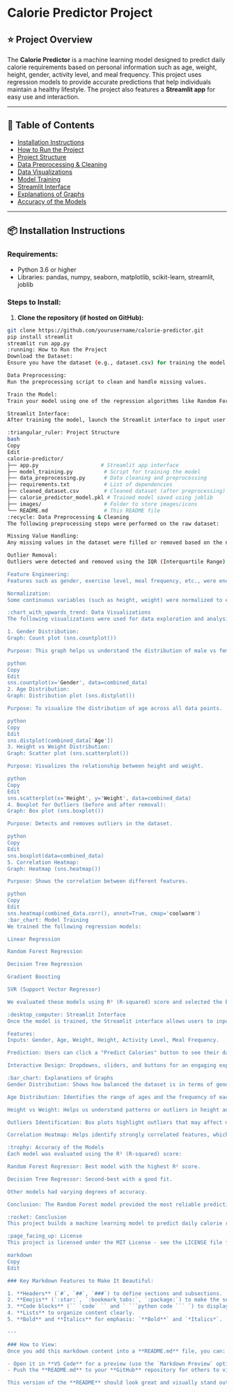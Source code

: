 
# Calorie Predictor Project

## :star: Project Overview
The **Calorie Predictor** is a machine learning model designed to predict daily calorie requirements based on personal information such as age, weight, height, gender, activity level, and meal frequency. This project uses regression models to provide accurate predictions that help individuals maintain a healthy lifestyle. The project also features a **Streamlit app** for easy use and interaction.

---

## :bookmark_tabs: Table of Contents
- [Installation Instructions](#installation-instructions)
- [How to Run the Project](#how-to-run-the-project)
- [Project Structure](#project-structure)
- [Data Preprocessing & Cleaning](#data-preprocessing--cleaning)
- [Data Visualizations](#data-visualizations)
- [Model Training](#model-training)
- [Streamlit Interface](#streamlit-interface)
- [Explanations of Graphs](#explanations-of-graphs)
- [Accuracy of the Models](#accuracy-of-the-models)

---

## :package: Installation Instructions

### Requirements:
- Python 3.6 or higher
- Libraries: pandas, numpy, seaborn, matplotlib, scikit-learn, streamlit, joblib

### Steps to Install:

1. **Clone the repository (if hosted on GitHub):**

```bash
git clone https://github.com/yourusername/calorie-predictor.git
pip install streamlit
streamlit run app.py
:running: How to Run the Project
Download the Dataset:
Ensure you have the dataset (e.g., dataset.csv) for training the model. You can use the dataset provided in the project.

Data Preprocessing:
Run the preprocessing script to clean and handle missing values.

Train the Model:
Train your model using one of the regression algorithms like Random Forest, Linear Regression, etc.

Streamlit Interface:
After training the model, launch the Streamlit interface to input user details and make predictions.

:triangular_ruler: Project Structure
bash
Copy
Edit
calorie-predictor/
├── app.py                    # Streamlit app interface
├── model_training.py          # Script for training the model
├── data_preprocessing.py      # Data cleaning and preprocessing
├── requirements.txt           # List of dependencies
├── cleaned_dataset.csv        # Cleaned dataset (after preprocessing)
├── calorie_predictor_model.pkl # Trained model saved using joblib
├── images/                    # Folder to store images/icons
└── README.md                  # This README file
:recycle: Data Preprocessing & Cleaning
The following preprocessing steps were performed on the raw dataset:

Missing Value Handling:
Any missing values in the dataset were filled or removed based on the nature of the column.

Outlier Removal:
Outliers were detected and removed using the IQR (Interquartile Range) method to ensure that the model performs well and isn't affected by extreme values.

Feature Engineering:
Features such as gender, exercise level, meal frequency, etc., were encoded into numerical values for machine learning algorithms.

Normalization:
Some continuous variables (such as height, weight) were normalized to ensure they are on a similar scale.

:chart_with_upwards_trend: Data Visualizations
The following visualizations were used for data exploration and analysis:

1. Gender Distribution:
Graph: Count plot (sns.countplot())

Purpose: This graph helps us understand the distribution of male vs female in the dataset.

python
Copy
Edit
sns.countplot(x='Gender', data=combined_data)
2. Age Distribution:
Graph: Distribution plot (sns.distplot())

Purpose: To visualize the distribution of age across all data points.

python
Copy
Edit
sns.distplot(combined_data['Age'])
3. Height vs Weight Distribution:
Graph: Scatter plot (sns.scatterplot())

Purpose: Visualizes the relationship between height and weight.

python
Copy
Edit
sns.scatterplot(x='Height', y='Weight', data=combined_data)
4. Boxplot for Outliers (before and after removal):
Graph: Box plot (sns.boxplot())

Purpose: Detects and removes outliers in the dataset.

python
Copy
Edit
sns.boxplot(data=combined_data)
5. Correlation Heatmap:
Graph: Heatmap (sns.heatmap())

Purpose: Shows the correlation between different features.

python
Copy
Edit
sns.heatmap(combined_data.corr(), annot=True, cmap='coolwarm')
:bar_chart: Model Training
We trained the following regression models:

Linear Regression

Random Forest Regression

Decision Tree Regression

Gradient Boosting

SVR (Support Vector Regressor)

We evaluated these models using R² (R-squared) score and selected the best-performing model based on the highest R² value.

:desktop_computer: Streamlit Interface
Once the model is trained, the Streamlit interface allows users to input their details (age, weight, height, activity level) and receive an estimated daily calorie requirement.

Features:
Inputs: Gender, Age, Weight, Height, Activity Level, Meal Frequency.

Prediction: Users can click a "Predict Calories" button to see their daily calorie requirement.

Interactive Design: Dropdowns, sliders, and buttons for an engaging experience.

:bar_chart: Explanations of Graphs
Gender Distribution: Shows how balanced the dataset is in terms of gender.

Age Distribution: Identifies the range of ages and the frequency of each group.

Height vs Weight: Helps us understand patterns or outliers in height and weight.

Outliers Identification: Box plots highlight outliers that may affect model accuracy.

Correlation Heatmap: Helps identify strongly correlated features, which are useful for predictions.

:trophy: Accuracy of the Models
Each model was evaluated using the R² (R-squared) score:

Random Forest Regressor: Best model with the highest R² score.

Decision Tree Regressor: Second-best with a good fit.

Other models had varying degrees of accuracy.

Conclusion: The Random Forest model provided the most reliable predictions.

:rocket: Conclusion
This project builds a machine learning model to predict daily calorie requirements based on personal information. The Streamlit app provides an easy interface for users to interact with the model and get personalized calorie predictions.

:page_facing_up: License
This project is licensed under the MIT License - see the LICENSE file for details.

markdown
Copy
Edit

### Key Markdown Features to Make It Beautiful:

1. **Headers** (`#`, `##`, `###`) to define sections and subsections.
2. **Emojis** (`:star:`, `:bookmark_tabs:`, `:package:`) to make the sections look engaging.
3. **Code blocks** (`` `code` `` and ` ```python code ``` `) to display Python code or commands neatly.
4. **Lists** to organize content clearly.
5. **Bold** and **Italics** for emphasis: `**Bold**` and `*Italics*`.

---

### How to View:
Once you add this markdown content into a **README.md** file, you can:

- Open it in **VS Code** for a preview (use the `Markdown Preview` option).
- Push the **README.md** to your **GitHub** repository for others to view with proper formatting.

This version of the **README** should look great and visually stand out in markdown viewers like *
